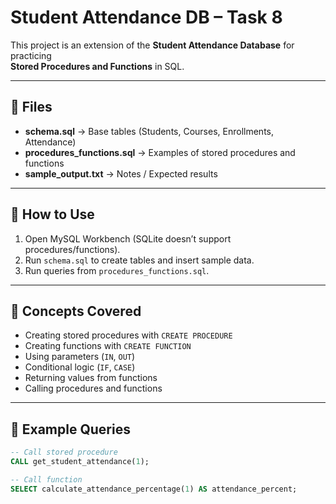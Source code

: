 # Student Attendance DB – Task 8

This project is an extension of the **Student Attendance Database** for practicing  
**Stored Procedures and Functions** in SQL.

---

## 📂 Files
- **schema.sql** → Base tables (Students, Courses, Enrollments, Attendance)
- **procedures_functions.sql** → Examples of stored procedures and functions
- **sample_output.txt** → Notes / Expected results

---

## 🚀 How to Use
1. Open MySQL Workbench (SQLite doesn’t support procedures/functions).
2. Run `schema.sql` to create tables and insert sample data.
3. Run queries from `procedures_functions.sql`.

---

## 🔑 Concepts Covered
- Creating stored procedures with `CREATE PROCEDURE`
- Creating functions with `CREATE FUNCTION`
- Using parameters (`IN`, `OUT`)
- Conditional logic (`IF`, `CASE`)
- Returning values from functions
- Calling procedures and functions

---

## 📝 Example Queries
```sql
-- Call stored procedure
CALL get_student_attendance(1);

-- Call function
SELECT calculate_attendance_percentage(1) AS attendance_percent;
